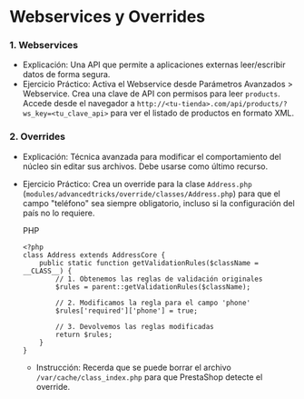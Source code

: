 # Webservices y Overrides

### **1. Webservices**

* Explicación: Una API que permite a aplicaciones externas leer/escribir datos de forma segura.
* Ejercicio Práctico: Activa el Webservice desde Parámetros Avanzados > Webservice. Crea una clave de API con permisos para leer `products`. Accede desde el navegador a `http://<tu-tienda>.com/api/products/?ws_key=<tu_clave_api>` para ver el listado de productos en formato XML.

### **2. Overrides**

* Explicación: Técnica avanzada para modificar el comportamiento del núcleo sin editar sus archivos. Debe usarse como último recurso.
*   Ejercicio Práctico: Crea un override para la clase `Address.php` (`modules/advancedtricks/override/classes/Address.php`) para que el campo "teléfono" sea siempre obligatorio, incluso si la configuración del país no lo requiere.

    PHP

    ```
    <?php
    class Address extends AddressCore {
        public static function getValidationRules($className = __CLASS__) {
            // 1. Obtenemos las reglas de validación originales
            $rules = parent::getValidationRules($className);

            // 2. Modificamos la regla para el campo 'phone'
            $rules['required']['phone'] = true;

            // 3. Devolvemos las reglas modificadas
            return $rules;
        }
    }
    ```

    * Instrucción: Recerda que se puede borrar el archivo `/var/cache/class_index.php` para que PrestaShop detecte el override.
